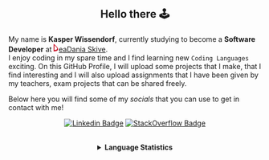 ## <p align="center">Hello there 🕹️</p>

My name is **Kasper Wissendorf**, currently studying to become a **Software Developer** at [![Icon](/icons/Dania.png)eaDania Skive](https://eadania.com/). <br>
I enjoy coding in my spare time and I find learning new `Coding Languages` exciting. On this GitHub Profile, I will upload some projects that I make, that I find interesting and I will also upload assignments that I have been given by my teachers, exam projects that can be shared freely. 

Below here you will find some of my *socials* that you can use to get in contact with me!

<div align="center">
  
[![Linkedin Badge](https://img.shields.io/badge/-LinkedIn-blue?style=flat-square&logo=Linkedin&logoColor=white)](https://www.linkedin.com/in/kasper-wissendorf-7279011b6/)
[![StackOverflow Badge](https://img.shields.io/badge/-Stack%20Overflow-FE7A16?style=flat-square&logo=Stack-Overflow&logoColor=white)](https://stackoverflow.com/users/18100435/kasper-wissendorf)
</div>

<br>
<details>
<summary align="center"><strong>Language Statistics</strong></summary>
<br>
<table align="center">
	<tr>
		<th>Language</th>
		<th>Time Spent</th>
		<th>Percent</th>
	</tr>
	<tr>
		<td>JavaScript</td>
		<td>06h 43m</td>
		<td>36.44%</td>
	</tr>
	<tr>
		<td>C#</td>
		<td>05h 15m</td>
		<td>28.45%</td>
	</tr>
	<tr>
		<td>HTML</td>
		<td>02h 28m</td>
		<td>13.38%</td>
	</tr>
	<tr>
		<td>Markdown</td>
		<td>01h 23m</td>
		<td>7.57%</td>
	</tr>
	<tr>
		<td>TypeScript</td>
		<td>00h 59m</td>
		<td>5.38%</td>
	</tr>
	<tr>
		<td>JSON</td>
		<td>00h 35m</td>
		<td>3.23%</td>
	</tr>
	<tr>
		<td>CSS</td>
		<td>00h 16m</td>
		<td>1.47%</td>
	</tr>
	<tr>
		<td>Other</td>
		<td>00h 13m</td>
		<td>1.19%</td>
	</tr>
	<tr>
		<td>Lua</td>
		<td>00h 12m</td>
		<td>1.11%</td>
	</tr>
	<tr>
		<td>XAML</td>
		<td>00h 07m</td>
		<td>0.69%</td>
	</tr>
	<tr>
		<td>Git Config</td>
		<td>00h 06m</td>
		<td>0.56%</td>
	</tr>
	<tr>
		<td>YAML</td>
		<td>00h 04m</td>
		<td>0.38%</td>
	</tr>
	<tr>
		<td>Text</td>
		<td>00h 01m</td>
		<td>0.14%</td>
	</tr>
	<tr>
		<td>Perl</td>
		<td>00h 00m</td>
		<td>0.03%</td>
	</tr>
</table>
<p align="center"><sub>Last Updated: 02/17/2022 12:26:27</sub></p>
<p align="center"><sub>Data first recorded on 31th. January of 2022</sub></p>
</details>